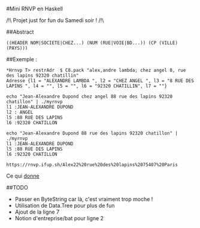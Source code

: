 #Mini RNVP en Haskell

/!\ Projet just for fun du Samedi soir ! /!\

##Abstract

```
((HEADER NOM|SOCIETE|CHEZ...) (NUM (RUE|VOIE|BD...)) (CP (VILLE)(PAYS)))
```

##Exemple :

```
*Hrnvp T> restrAdr  $ C8.pack "alex,andre lambda; chez angel 8, rue des lapins 92320 chatillin"
Adresse {l1 = "ALEXANDRE LAMBDA ", l2 = "CHEZ ANGEL ", l3 = "8 RUE DES LAPINS ", l4 = "", l5 = "", l6 = "92320 CHATILLIN", l7 = ""}
```

```
echo "Jean-Alexandre Dupond chez angel 88 rue des lapins 92320 chatillon" | ./myrnvp 
l1 :JEAN-ALEXANDRE DUPOND 
l2 : ANGEL 
l5 :88 RUE DES LAPINS 
l6 :92320 CHATILLON
```

```
echo "Jean-Alexandre Dupond 88 rue des lapins 92320 chatillon" | ./myrnvp 
l1 :JEAN-ALEXANDRE DUPOND 
l5 :88 RUE DES LAPINS 
l6 :92320 CHATILLON
```

```
https://rnvp.ifup.sh/Alex22%20rue%20des%20lapins%2075407%20Paris
```

Ce qui [donne](https://rnvp.ifup.sh/Alex22%20rue%20des%20lapins%2075407%20Paris)

##TODO 

- Passer en ByteString car là, c'est vraiment trop moche !
- Utilisation de Data.Tree pour plus de fun
- Ajout de la ligne 7
- Notion d'entreprise/bat pour ligne 2
